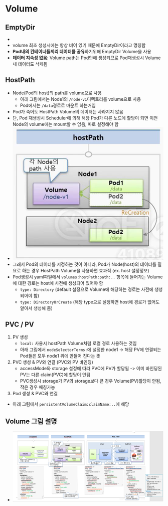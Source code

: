 # Volume
## EmptyDir
*  
* volume 최초 생성시에는 항상 비어 있기 때문에 EmptyDir이라고 명칭함
* **Pod내의 컨테이너들끼리 데이터를 공유**하기위해 EmptyDir Volume을 사용
* **데이터 지속성 없음**: Volume path는 Pod안에 생성되므로 Pod재생성시 Volume내 데이터도 삭제됨
## HostPath
* Node(Pod의 host)의 path를 volume으로 사용
  * 아래 그림에서는 Node1의 `/node-v1`디렉토리를 volume으로 사용
  * Pod에서는 `/data`경로로 마운트 하는거임
* Pod가 죽어도 HostPath Volume의 데이터는 사라지지 않음
* 단, Pod 재생성시 Scheduler에 의해 해당 Pod가 다른 노드에 할당이 되면 이전 Node의 volume에는 mount할 수 없음, 따로 설정해야 함
* ![](2024-10-25-20-12-11.png)
* 그래서 Pod의 데이터를 저정하는 것이 아니라, Pod가 Node(host)의 데이터를 필요로 하는 경우 HostPath Volume을 사용하면 효과적 (ex. host 설정정보)
* Pod생성시 yaml파일에서 `volumes:hostPath:path:..` 항목에 들어가는 Volume에 대한 경로는 host에 사전에 생성되어 있어야 함
  * `type: Directory` (default 설정으로 Volume에 해당하는 경로는 사전에 생성되어야 함)
  * `type: DirectoryOrCreate` (해당 type으로 설정하면 host에 경로가 없어도 알아서 생성해 줌)
## PVC / PV
1. PV 생성
   * `local:` 사용시 hostPath Volume처럼 로컬 경로 사용하는 것임
   * 아래 그림에서 `nodeSelectorTerms:`에 설정한 node1 -> 해당 PV에 연결되는 Pod들은 모두 node1 위에 만들어 진다는 뜻
2. PVC 생성 & PV와 연결 (PVC와 PV 바인딩)
   * accessMode와 storage 설정에 따라 PVC에 PV가 할당됨 -> 이미 바인딩된 PV는 다른 claim(PVC)에 할당이 안됨
   * PVC생성시 storage가 PV의 storage보다 큰 경우 Volume(PV)할당이 안됨, 작은 경우 매칭가능
3. Pod 생성 & PVC와 연결
  * 아래 그림에서 `persistentVolumeClaim:claimName:..`에 해당

## Volume 그림 설명
* ![](2024-10-25-20-59-25.png)